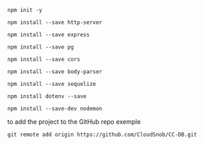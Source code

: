 ```
npm init -y
```

```
npm install --save http-server
```

```
npm install --save express
```

```
npm install --save pg
```

```
npm install --save cors
```

```
npm install --save body-parser
```

```
npm install --save sequelize
```

```
npm install dotenv --save
```

```
npm install --save-dev nodemon
```

to add the project to the GitHub repo
exemple
```
git remote add origin https://github.com/CloudSnob/CC-DB.git
```

